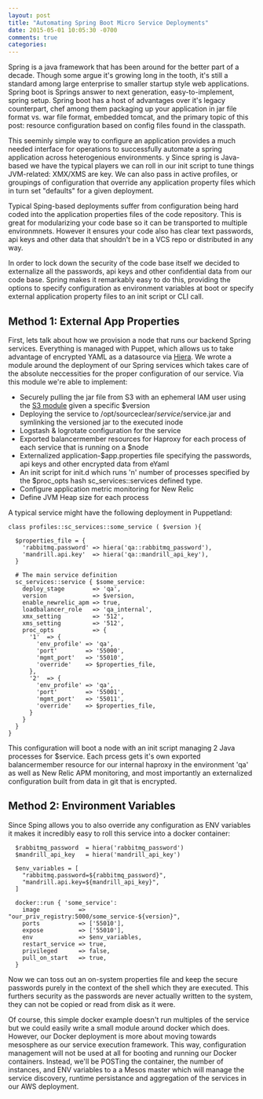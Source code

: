 ```yaml
---
layout: post
title: "Automating Spring Boot Micro Service Deployments"
date: 2015-05-01 10:05:30 -0700
comments: true
categories: 
---
```

Spring is a java framework that has been around for the better part of a decade. Though some argue it's growing long in the tooth, it's still a standard among large enterprise to smaller startup style web applications. Spring boot is Springs answer to next generation, easy-to-implement, spring setup. Spring boot has a host of advantages over it's legacy counterpart, chef among them packaging up your application in jar file format vs. war file format, embedded tomcat, and the primary topic of this post: resource configuration based on config files found in the classpath.  

<!-- more -->

This seeminly simple way to configure an application provides a much needed interface for operations to successfully automate a spring application across heterogenious environments. y Since spring is Java-based we have the typical players we can roll in our init script to tune things JVM-related: XMX/XMS are key. We can also pass in active profiles, or groupings of configuration that override any application property files which in turn set "defaults" for a given deployment. 

Typical Sping-based deployments suffer from configuration being hard coded into the application properties files of the code repository. This is great for modularizing your code base so it can be transported to multiple environmnets. However it ensures your code also has clear text passwords, api keys and other data that shouldn't be in a VCS repo or distributed in any way.

In order to lock down the security of the code base itself we decided to externalize all the passwords, api keys and other confidential data from our code base. Spring makes it remarkably easy to do this, providing the options to specify configuration as environment variables at boot or specify external application property files to an init script or CLI call.

## Method 1: External App Properties
First, lets talk about how we provision a node that runs our backend Spring services. Everything is managed with Puppet, which allows us to take advantage of encrypted YAML as a datasource via [Hiera](https://docs.puppetlabs.com/hiera/1/). We wrote a module around the deployment of our Spring services which takes care of the absolute neccessities for the proper configuration of our service. Via this module we're able to implement:

- Securely pulling the jar file from S3 with an ephemeral IAM user using the [S3 module](https://github.com/malnick/puppet-s3) given a specific $version
- Deploying the service to /opt/sourceclear/$service/$service.jar and symlinking the versioned jar to the executed inode
- Logstash & logrotate configuration for the service
- Exported balancermember resources for Haproxy for each process of each service that is running on a $node
- Externalized application-$app.properties file specifying the passwords, api keys and other encrypted data from eYaml
- An init script for init.d which runs 'n' number of processes specified by the $proc_opts hash sc_services::services defined type. 
- Configure application metric monitoring for New Relic 
- Define JVM Heap size for each process

A typical service might have the following deployment in Puppetland:

```
class profiles::sc_services::some_service ( $version ){

  $properties_file = {
    'rabbitmq.password' => hiera('qa::rabbitmq_password'),
    'mandrill.api.key'  => hiera('qa::mandrill_api_key'),
  }

  # The main service definition
  sc_services::service { $some_service:
    deploy_stage        => 'qa',
    version             => $version,
    enable_newrelic_apm => true,
    loadbalancer_role   => 'qa_internal',
    xmx_setting         => '512',
    xms_setting         => '512',
    proc_opts           => {
      '1'  => {
        'env_profile' => 'qa',
        'port'        => '55000',
        'mgmt_port'   => '55010',
        'override'    => $properties_file,
      },
      '2'  => {
        'env_profile' => 'qa',
        'port'        => '55001',
        'mgmt_port'   => '55011',
        'override'    => $properties_file,
      }
    }
  }
}
```

This configuration will boot a node with an init script managing 2 Java processes for $service. Each prcess gets it's own exported balancermember resource for our internal haproxy in the environment 'qa' as well as New Relic APM monitoring, and most importantly an externalized configuration built from data in git that is encrypted. 

## Method 2: Environment Variables
Since Sping allows you to also override any configuration as ENV variables it makes it incredibly easy to roll this service into a docker container:

```
  $rabbitmq_password  = hiera('rabbitmq_password')
  $mandrill_api_key   = hiera('mandrill_api_key')

  $env_variables = [
    "rabbitmq.password=${rabbitmq_password}",
    "mandrill.api.key=${mandrill_api_key}",
  ]

  docker::run { 'some_service':
    image           => "our_priv_registry:5000/some_service-${version}",
    ports           => ['55010'],
    expose          => ['55010'],
    env             => $env_variables,
    restart_service => true,
    privileged      => false,
    pull_on_start   => true,
  }
```

Now we can toss out an on-system properties file and keep the secure passwords purely in the context of the shell which they are executed. This furthers security as the passwords are never actually written to the system, they can not be copied or read from disk as it were. 

Of course, this simple docker example doesn't run multiples of the service but we could easily write a small module around docker which does. However, our Docker deployment is more about moving towards mesosphere as our service execution framework. This way, configuration management will not be used at all for booting and running our Docker containers. Instead, we'll be POSTing the container, the number of instances, and ENV variables to a a Mesos master which will manage the service discovery, runtime persistance and aggregation of the services in our AWS deployment. 
